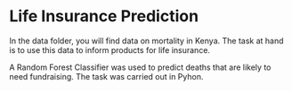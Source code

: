 # Life Insurance Prediction

 In the data folder, you will find data on mortality in Kenya.
 The task at hand is to use this data to inform products for life insurance.

 A Random Forest Classifier was used to predict deaths that are likely to need fundraising.
 The task was carried out in Pyhon.
